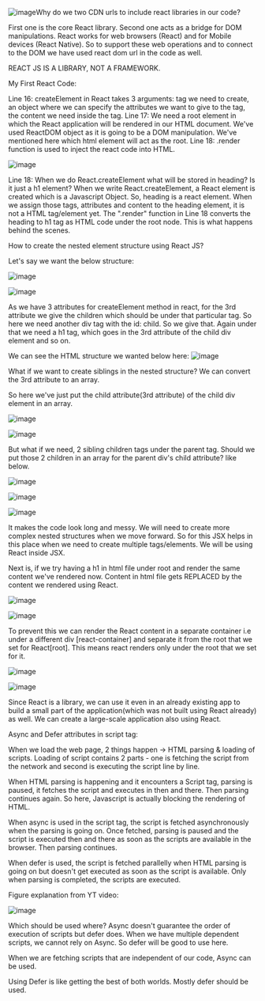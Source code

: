 ![image](https://github.com/Gayathri229/NamasteReact/assets/60467364/c14f9296-41f6-45aa-ae01-cdefbf9d1beb)Why do we two CDN urls to include react libraries in our code?

<script crossorigin src="https://unpkg.com/react@18/umd/react.development.js"></script>
<script crossorigin src="https://unpkg.com/react-dom@18/umd/react-dom.development.js"></script>

First one is the core React library. Second one acts as a bridge for DOM manipulations. 
React works for web browsers (React) and for Mobile devices (React Native). So to support these web operations and to connect to the DOM we have used react dom url in the code as well.

REACT JS IS A LIBRARY, NOT A FRAMEWORK.

My First React Code:

Line 16: createElement in React takes 3 arguments: tag we need to create, an object where we can specify the attributes we want to give to the tag, the content we need inside the tag.
Line 17: We need a root element in which the React application will be rendered in our HTML document. We've used ReactDOM object as it is going to be a DOM manipulation. We've mentioned here which html element will 
act as the root.
Line 18: .render function is used to inject the react code into HTML.

![image](https://github.com/Gayathri229/NamasteReact/assets/60467364/957703e6-8d80-4628-bbed-0f366c56efa4)

Line 18: When we do React.createElement what will be stored in heading? Is it just a h1 element?
When we write React.createElement, a React element is created which is a Javascript Object. So, heading is a react element. 
When we assign those tags, attributes and content to the heading element, it is not a HTML tag/element yet. The ".render" function in Line 18 converts the heading to h1 tag as HTML code under the root node. This is what happens behind the scenes.


How to create the nested element structure using React JS?

Let's say we want the below structure:

![image](https://github.com/Gayathri229/NamasteReact/assets/60467364/e96f848c-06bc-48e3-95f0-79a6c09b0593)

![image](https://github.com/Gayathri229/NamasteReact/assets/60467364/80c023b3-9f8b-4b24-861e-8165884477fb)

As we have 3 attributes for createElement method in react, for the 3rd attribute we give the children which should be under that particular tag. So here we need another div tag with the id: child. So we give that. Again under that we need a h1 tag, which goes in the 3rd attribute of the child div element and so on.

We can see the HTML structure we wanted below here:
![image](https://github.com/Gayathri229/NamasteReact/assets/60467364/a9d2adc0-f543-430a-8623-4e1367f4d637)



What if we want to create siblings in the nested structure?
We can convert the 3rd attribute to an array.

So here we've just put the child attribute(3rd attribute) of the child div element in an array.

![image](https://github.com/Gayathri229/NamasteReact/assets/60467364/17564fc2-8b2f-4b14-b069-1faf27c0d8b5)

![image](https://github.com/Gayathri229/NamasteReact/assets/60467364/c7fc12c3-c483-4fea-92fd-aa34f20e73ae)


But what if we need, 2 sibling children tags under the parent tag. Should we put those 2 children in an array for the parent div's child attribute? like below.

![image](https://github.com/Gayathri229/NamasteReact/assets/60467364/44bc8da6-0e7a-44f2-8ad5-40162cad574e)

![image](https://github.com/Gayathri229/NamasteReact/assets/60467364/3211539c-000d-4c43-a095-0c777d918cbe)

![image](https://github.com/Gayathri229/NamasteReact/assets/60467364/65daec7b-1620-44ad-9040-69290867f889)

It makes the code look long and messy. We will need to create more complex nested structures when we move forward. So for this JSX helps in this place when we need to create multiple tags/elements. We will be using React inside JSX.


Next is, if we try having a h1 in html file under root and render the same content we've rendered now. Content in html file gets REPLACED by the content we rendered using React.

![image](https://github.com/Gayathri229/NamasteReact/assets/60467364/ec87111a-e003-4b5f-aa17-5a75e39a3503)

![image](https://github.com/Gayathri229/NamasteReact/assets/60467364/b574d782-bc0c-42fd-b3f7-7c83859236fd)

To prevent this we can render the React content in a separate container i.e under a different div [react-container] and separate it from the root that we set for React[root]. This means react renders only under the root that we set for it.

![image](https://github.com/Gayathri229/NamasteReact/assets/60467364/c7f55222-f655-4285-993d-ecfb7696c840)

![image](https://github.com/Gayathri229/NamasteReact/assets/60467364/0d7291b7-5712-46a9-b1f9-2ac54f29644d)


Since React is a library, we can use it even in an already existing app to build a small part of the application(which was not built using React already) as well. We can create a large-scale application also using React.



Async and Defer attributes in script tag:

When we load the web page, 2 things happen -> HTML parsing & loading of scripts. Loading of script contains 2 parts - one is fetching the script from the network and second is executing the script line by line. 

<script src=""> </script>
When HTML parsing is happening and it encounters a Script tag, parsing is paused, it fetches the script and executes in then and there. Then parsing continues again. So here, Javascript is actually blocking the rendering of HTML.

<script async src=""> </script>
When async is used in the script tag, the script is fetched asynchronously when the parsing is going on. Once fetched, parsing is paused and the script is executed then and there as soon as the scripts are available in the browser. Then parsing continues.

<script defer src=""> </script>
When defer is used, the script is fetched parallelly when HTML parsing is going on but doesn't get executed as soon as the script is available. Only when parsing is completed, the scripts are executed.

Figure explanation from YT video:

![image](https://github.com/Gayathri229/NamasteReact/assets/60467364/559524a7-9ffa-4e8c-a856-27ecd74c5a33)


Which should be used where?
Async doesn't guarantee the order of execution of scripts but defer does. When we have multiple dependent scripts, we cannot rely on Async. So defer will be good to use here.

When we are fetching scripts that are independent of our code, Async can be used. 

Using Defer is like getting the best of both worlds. Mostly defer should be used.
